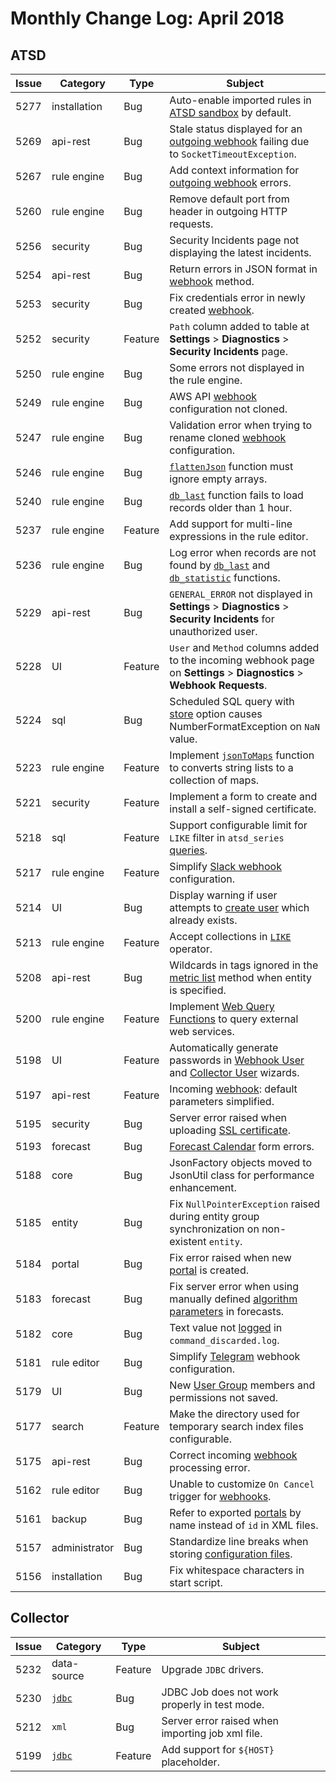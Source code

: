 # Monthly Change Log: April 2018

## ATSD

**Issue**| **Category**    | **Type**    | **Subject**
-----|-------------|---------|----------------------
5277 | installation | Bug | Auto-enable imported rules in [ATSD sandbox](https://github.com/axibase/dockers/tree/atsd-sandbox#overview) by default.
5269 | api-rest | Bug | Stale status displayed for an [outgoing webhook](../../rule-engine/notifications/README.md) failing due to `SocketTimeoutException`.
5267 | rule engine | Bug | Add context information for [outgoing webhook](../../rule-engine/notifications/README.md#creating-notifications) errors.
5260 | rule engine | Bug | Remove default port from header in outgoing HTTP requests.
5256 | security | Bug | Security Incidents page not displaying the latest incidents.
5254 | api-rest | Bug | Return errors in JSON format in [webhook](../../api/data/messages/webhook.md) method.
5253 | security | Bug | Fix credentials error in newly created [webhook](../../administration/user-authorization.md#webhook-user).
5252 | security | Feature | `Path` column added to table at **Settings** > **Diagnostics** > **Security Incidents** page.
5250 | rule engine | Bug | Some errors not displayed in the rule engine.
5249 | rule engine | Bug | AWS API [webhook](../../rule-engine/notifications/aws-api.md) configuration not cloned.
5247 | rule engine | Bug | Validation error when trying to rename cloned [webhook](../../rule-engine/notifications/README.md) configuration.
5246 | rule engine | Bug | [`flattenJson`](../../rule-engine/functions-table.md#flattenjson) function must ignore empty arrays.
5240 | rule engine | Bug | [`db_last`](../../rule-engine/functions-series.md#db_last) function fails to load records older than 1 hour.
5237 | rule engine | Feature | Add support for multi-line expressions in the rule editor.
5236 | rule engine | Bug | Log error when records are not found by [`db_last`](../../rule-engine/functions-series.md#db_laststring-m) and [`db_statistic`](../../rule-engine/functions-series.md#db_statistic) functions.
5229 | api-rest | Bug | `GENERAL_ERROR` not displayed in **Settings** > **Diagnostics** > **Security Incidents** for unauthorized user.
5228 | UI | Feature | `User` and `Method` columns added to the incoming webhook page on **Settings** > **Diagnostics** > **Webhook Requests**.
5224 | sql | Bug | Scheduled SQL query with [store](../../sql/scheduled-sql-store.md) option causes NumberFormatException on `NaN` value.
5223 | rule engine | Feature | Implement [`jsonToMaps`](../../rule-engine/functions-table.md#jsontomaps) function to converts string lists to a collection of maps.
5221 | security | Feature | Implement a form to create and install a self-signed certificate.
5218 | sql | Feature | Support configurable limit for `LIKE` filter in `atsd_series` [queries](../../sql/README.md#atsd_series-table).
5217 | rule engine | Feature | Simplify [Slack webhook](../../rule-engine/notifications/slack.md) configuration.
5214 | UI | Bug | Display warning if user attempts to [create user](../../administration/user-authentication.md#user-authentication) which already exists.
5213 | rule engine | Feature | Accept collections in [`LIKE`](../../rule-engine/functions-collection.md#like) operator.
5208 | api-rest | Bug | Wildcards in tags ignored in the [metric list](../../api/meta/metric/list.md) method when entity is specified.
5200 | rule engine | Feature | Implement [Web Query Functions](../../rule-engine/functions-web-query.md) to query external web services.
5198 | UI | Feature | Automatically generate passwords in [Webhook User](../../api/data/messages/webhook.md#webhook-user-wizard) and [Collector User](../../administration/collector-account.md#use-wizard) wizards.
5197 | api-rest | Feature | Incoming [webhook](../../api/data/messages/webhook.md): default parameters simplified.
5195 | security | Bug | Server error raised when uploading [SSL certificate](../../administration/ssl-self-signed.md).
5193 | forecast | Bug |[Forecast Calendar](../../forecasting/calendar_exceptions_testing.md#calendar) form errors.
5188 | core | Bug | JsonFactory objects moved to JsonUtil class for performance enhancement.
5185 | entity | Bug | Fix `NullPointerException` raised during entity group synchronization on non-existent `entity`.
5184 | portal | Bug | Fix error raised when new [portal](../../portals/) is created.
5183 | forecast | Bug | Fix server error when using manually defined [algorithm parameters](../../forecasting/README.md#algorithm-parameters) in forecasts.
5182 | core | Bug | Text value not [logged](../../administration/metric-persistence-filter.md) in `command_discarded.log`.
5181 | rule editor | Bug | Simplify [Telegram](../../rule-engine/notifications/telegram.md#telegram-notifications) webhook configuration.
5179 | UI | Bug | New [User Group](../../administration/user-authentication.md#user-authentication) members and permissions not saved.
5177 | search | Feature | Make the directory used for temporary search index files configurable.
5175 | api-rest | Bug | Correct incoming [webhook](../../api/data/messages/webhook.md) processing error.
5162 | rule editor | Bug | Unable to customize `On Cancel` trigger for [webhooks](../../rule-engine/notifications/README.md#creating-notifications).
5161 | backup | Bug | Refer to exported [portals](../../portals/) by name instead of `id` in XML files.
5157 | administrator | Bug | Standardize line breaks when storing [configuration files](../../administration/editing-configuration-files.md#editing-configuration-files).
5156 | installation | Bug | Fix whitespace characters in start script.

## Collector

**Issue**| **Category**    | **Type**    | **Subject**
-----|-------------|---------|----------------------
5232 | data-source | Feature | Upgrade `JDBC` drivers.
5230 | [`jdbc`](https://axibase.com/docs/axibase-collector/jobs/jdbc.html#jdbc-job) | Bug | JDBC Job does not work properly in test mode.
5212 | `xml` | Bug | Server error raised when importing job xml file.
5199 | [`jdbc`](https://axibase.com/docs/axibase-collector/jobs/jdbc.html#jdbc-job) | Feature | Add support for `${HOST}` placeholder.
